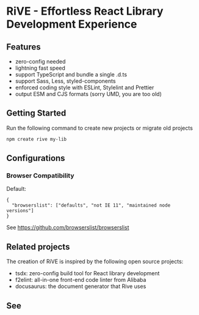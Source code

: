 # RiVE - Effortless React Library Development Experience

## Features

- zero-config needed
- lightning fast speed
- support TypeScript and bundle a single .d.ts
- support Sass, Less, styled-components
- enforced coding style with ESLint, Stylelint and Prettier
- output ESM and CJS formats (sorry UMD, you are too old)

## Getting Started

Run the following command to create new projects or migrate old projects

```bash
npm create rive my-lib
```

## Configurations

### Browser Compatibility

Default:

```jsonc
{
  "browserslist": ["defaults", "not IE 11", "maintained node versions"]
}
```

See <https://github.com/browserslist/browserslist>

## Related projects

The creation of RiVE is inspired by the following open source projects:

- tsdx: zero-config build tool for React library development
- f2elint: all-in-one front-end code linter from Alibaba
- docusaurus: the document generator that Rive uses

## See
